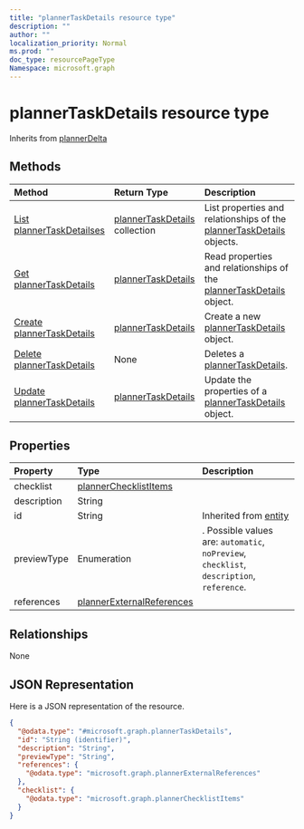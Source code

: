 ```yaml
---
title: "plannerTaskDetails resource type"
description: ""
author: ""
localization_priority: Normal
ms.prod: ""
doc_type: resourcePageType
Namespace: microsoft.graph
---
```



# plannerTaskDetails resource type




Inherits from [plannerDelta](../resources/plannerDelta.md)

## Methods
|Method|Return Type|Description|
|:---|:---|:---|
|[List plannerTaskDetailses](../api/plannertaskdetails-list.md)|[plannerTaskDetails](../resources/plannerTaskDetails.md) collection|List properties and relationships of the [plannerTaskDetails](../resources/plannertaskdetails.md) objects.|
|[Get plannerTaskDetails](../api/plannertaskdetails-get.md)|[plannerTaskDetails](../resources/plannerTaskDetails.md)|Read properties and relationships of the [plannerTaskDetails](../resources/plannertaskdetails.md) object.|
|[Create plannerTaskDetails](../api/plannertaskdetails-create.md)|[plannerTaskDetails](../resources/plannerTaskDetails.md)|Create a new [plannerTaskDetails](../resources/plannertaskdetails.md) object.|
|[Delete plannerTaskDetails](../api/plannertaskdetails-delete.md)|None|Deletes a [plannerTaskDetails](../resources/plannertaskdetails.md).|
|[Update plannerTaskDetails](../api/plannertaskdetails-update.md)|[plannerTaskDetails](../resources/plannerTaskDetails.md)|Update the properties of a [plannerTaskDetails](../resources/plannertaskdetails.md) object.|

## Properties
|Property|Type|Description|
|:---|:---|:---|
|checklist|[plannerChecklistItems](../resources/plannerChecklistItems.md)||
|description|String||
|id|String| Inherited from [entity](../resources/entity.md)|
|previewType|Enumeration|. Possible values are: `automatic`, `noPreview`, `checklist`, `description`, `reference`.|
|references|[plannerExternalReferences](../resources/plannerExternalReferences.md)||

## Relationships
None

## JSON Representation
Here is a JSON representation of the resource.
<!-- {
  "blockType": "resource",
  "keyProperty": "id",
  "@odata.type": "microsoft.graph.plannerTaskDetails",
  "baseType": "microsoft.graph.plannerDelta",
  "openType": false
}
-->
``` json
{
  "@odata.type": "#microsoft.graph.plannerTaskDetails",
  "id": "String (identifier)",
  "description": "String",
  "previewType": "String",
  "references": {
    "@odata.type": "microsoft.graph.plannerExternalReferences"
  },
  "checklist": {
    "@odata.type": "microsoft.graph.plannerChecklistItems"
  }
}
```

